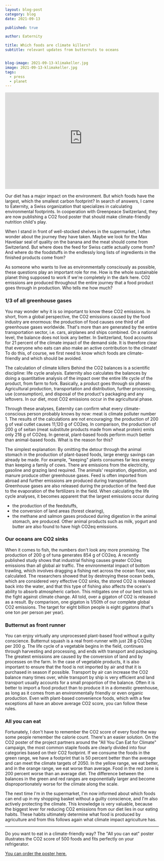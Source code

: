 ```yaml
---
layout: blog-post
category: blog
date: 2021-09-13

published: true

author: Eaternity

title: Which foods are climate killers?
subtitle: relevant updates from butternuts to oceans


blog-image: 2021-09-13-klimakeller.jpg
image: 2021-09-13-klimakeller.jpg
tags:
  - press
  - planet
---
```




<iframe width="100%" height="315" src="https://www.youtube-nocookie.com/embed/N0Ri2vh4bh4" title="YouTube video player" frameborder="0" allow="accelerometer; autoplay; clipboard-write; encrypted-media; gyroscope; picture-in-picture" allowfullscreen></iframe>


Our diet has a major impact on the environment. But which foods have the largest, which the smallest carbon footprint? In search of answers, I came to Eaternity, a Swiss organization that specializes in calculating environmental footprints. In cooperation with Greenpeace Switzerland, they are now publishing a CO2 food poster that should make climate-friendly nutrition child's play. 


When I stand in front of well-stocked shelves in the supermarket, I often wonder about the journey they have taken. Maybe we look for the Max Havelaar seal of quality on the banana and the meat should come from Switzerland. But where does the feed for Swiss cattle actually come from? And where do the foodstuffs in the endlessly long lists of ingredients in the finished products come from?

As someone who wants to live as environmentally consciously as possible, these questions play an important role for me. How is the whole sustainable planet thing supposed to work if we're completely in the dark here. CO2 emissions are produced throughout the entire journey that a food product goes through in production. Who tells me how much?

### 1/3 of all greenhouse gases
You may wonder why it is so important to know these CO2 emissions. In short, from a global perspective, the CO2 emissions caused by the food industry are enormous: the production of food causes one third of all greenhouse gases worldwide. That's more than are generated by the entire transportation sector, i.e. cars, airplanes and ships combined.
On a national level, the balance does not look any better. In Switzerland, food accounts for 21 percent of the climate impact of the demand side. It is therefore clear that everyone who eats can also make an active contribution to the climate! To do this, of course, we first need to know which foods are climate-friendly and which should be avoided.

The calculation of climate killers
Behind the CO2 balances is a scientific discipline: life cycle analysis. Eaternity also calculates the balances by doing a quantitative analysis of the impact over the entire life cycle of the product, from farm to fork. Basically, a product goes through six phases: Agricultural production, transportation and distribution, further processing, use (consumption), and disposal of the product's packaging and any leftovers. In our diet, most CO2 emissions occur in the agricultural phase.

Through these analyses, Eaternity can confirm what every climate-conscious person probably knows by now: meat is climate polluter number 1. The results of the calculations are not encouraging: the production of 200 g of veal cutlet causes 11,120 g of CO2eq. In comparison, the production of 200 g of seitan (meat substitute products made from wheat protein) emits only 218 g of CO2eq. In general, plant-based foods perform much better than animal-based foods. What is the reason for this?


The simplest explanation: By omitting the detour through the animal stomach in the production of plant-based foods, large energy savings can already be made. For example, "keeping" plants consumes far less energy than keeping a family of cows. There are emissions from the electricity, gasoline and grazing land required. The animals' respiration, digestion, and manure produce other greenhouse gases. Feed is often imported from abroad and further emissions are produced during transportation. Greenhouse gases are also released during the production of the feed due to the evaporation of the fertilizers in the field. When calculating the life cycle analyses, it becomes apparent that the largest emissions occur during 
- the production of the feedstuffs, 
- the conversion of land areas (forest clearing),
- the methane and salmon gases produced during digestion in the animal stomach,
are produced. Other animal products such as milk, yogurt and butter are also found to have high CO2eq emissions.


### Our oceans are CO2 sinks
When it comes to fish, the numbers don't look any more promising: The production of 200 g of tuna generates 854 g of CO2eq. A recently published study shows that industrial fishing causes greater CO2eq emissions than all global air traffic. The environmental impact of bottom trawling, which involves dragging a fishing net across the ocean floor, was calculated. The researchers showed that by destroying these ocean beds, which are considered very effective CO2 sinks, the stored CO2 is released back into the water, and that this type of fishing also affects the ocean's ability to absorb atmospheric carbon. This mitigates one of our best tools in the fight against climate change. All told, over a gigaton of CO2 is released as a result. By comparison, one gigaton is 1/50th of our complete global CO2 emissions. The target for eight billion people is eight gigatons (that's one ton per person per year).

### Butternut as front runner
You can enjoy virtually any unprocessed plant-based food without a guilty conscience. Butternut squash is a real front-runner with just 28 g CO2eq per 200 g. The life cycle of a vegetable begins in the field, continues through harvesting and processing, and ends with transport and packaging. The greatest emissions are caused by the conversion of land and by processes on the farm. In the case of vegetable products, it is also important to ensure that the food is not imported by air and that it is purchased in season if possible. Transport by air can increase the CO2 balance many times over, while transport by ship is very efficient and land transport usually accounts for a small proportion of the balance. Often it is better to import a food product than to produce it in a domestic greenhouse, as long as it comes from an environmentally friendly or even organic production. Even with plant-based convenience foods, which with a few exceptions all have an above average CO2 score, you can follow these rules.


### All you can eat
Fortunately, I don't have to remember the CO2 score of every food the way some people remember the calorie count. There's an easier solution. On the CO2 poster of the project partners around the "All You Can Eat for Climate" campaign, the most common staple foods are clearly divided into four categories based on their CO2 footprint. 
If we consume the foods in the green range, we have a footprint that is 50 percent better than the average and can meet the climate targets of 2050. In the yellow range, we eat better, and in the orange range, we eat worse than average. Food in the red zone is 200 percent worse than an average diet. The difference between the balances in the green and red ranges are exponentially larger and become disproportionately worse for the climate along the scale. 

The next time I'm in the supermarket, I'm now informed about which foods can end up in my shopping basket without a guilty conscience, and I'm also actively protecting the climate. This knowledge is very valuable, because the biggest lever for reducing CO2 emissions from our diet lies in our eating habits. These habits ultimately determine what food is produced by agriculture and from this follows again what climate impact agriculture has.

------

Do you want to eat in a climate-friendly way? The "All you can eat" poster illustrates the CO2 score of 500 foods and fits perfectly on your refrigerator.

[You can order the poster here.](https://www.greenpeace.ch/de/all-you-can-eat-poster/?utm_medium=referral&utm_source=eaternity.ch&utm_campaign=finance)
